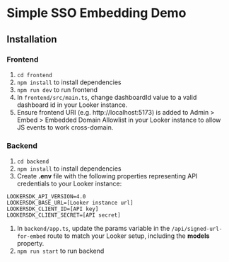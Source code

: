 # Simple SSO Embedding Demo

## Installation

### Frontend

1. `cd frontend`
2. `npm install` to install dependencies
3. `npm run dev` to run frontend
4. In `frontend/src/main.ts`, change dashboardId value to a valid dashboard id in your Looker instance.
5. Ensure frontend URI (e.g. http://localhost:5173) is added to Admin > Embed > Embedded Domain Allowlist in your Looker instance to allow JS events to work cross-domain.

### Backend

1. `cd backend`
2. `npm install` to install dependencies
3. Create **.env** file with the following properties representing API credentials to your Looker instance:

```
LOOKERSDK_API_VERSION=4.0
LOOKERSDK_BASE_URL=[Looker instance url]
LOOKERSDK_CLIENT_ID=[API key]
LOOKERSDK_CLIENT_SECRET=[API secret]
```

1. In `backend/app.ts`, update the params variable in the `/api/signed-url-for-embed` route to match your Looker setup, including the **models** property.
2. `npm run start` to run backend
